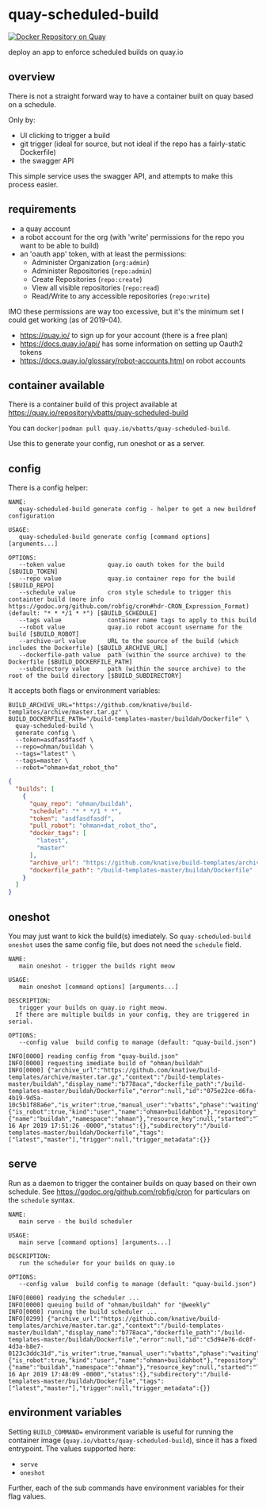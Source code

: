 # quay-scheduled-build

[![Docker Repository on Quay](https://quay.io/repository/vbatts/quay-scheduled-build/status "Docker Repository on Quay")](https://quay.io/repository/vbatts/quay-scheduled-build)

deploy an app to enforce scheduled builds on quay.io

## overview

There is not a straight forward way to have a container built on quay based on a schedule.

Only by:
- UI clicking to trigger a build
- git trigger (ideal for source, but not ideal if the repo has a fairly-static Dockerfile)
- the swagger API

This simple service uses the swagger API, and attempts to make this process easier.

## requirements

- a quay account
- a robot account for the org (with 'write' permissions for the repo you want to be able to build)
- an 'oauth app' token, with at least the permissions:
  - Administer Organization (`org:admin`)
  - Administer Repositories (`repo:admin`)
  - Create Repositories (`repo:create`)
  - View all visible repositories (`repo:read`)
  - Read/Write to any accessible repositories (`repo:write`)

IMO these permissions are way too excessive, but it's the minimum set I could get working (as of 2019-04).

- https://quay.io/ to sign up for your account (there is a free plan)
- https://docs.quay.io/api/ has some information on setting up Oauth2 tokens
- https://docs.quay.io/glossary/robot-accounts.html on robot accounts

## container available

There is a container build of this project available at https://quay.io/repository/vbatts/quay-scheduled-build

You can `docker|podman pull quay.io/vbatts/quay-scheduled-build`.

Use this to generate your config, run oneshot or as a server.


## config

There is a config helper:
```shell
NAME:
   quay-scheduled-build generate config - helper to get a new buildref configuration

USAGE:
   quay-scheduled-build generate config [command options] [arguments...]

OPTIONS:
   --token value            quay.io oauth token for the build [$BUILD_TOKEN]
   --repo value             quay.io container repo for the build [$BUILD_REPO]
   --schedule value         cron style schedule to trigger this containter build (more info https://godoc.org/github.com/robfig/cron#hdr-CRON_Expression_Format) (default: "* * */1 * *") [$BUILD_SCHEDULE]
   --tags value             container name tags to apply to this build
   --robot value            quay.io robot account username for the build [$BUILD_ROBOT]
   --archive-url value      URL to the source of the build (which includes the Dockerfile) [$BUILD_ARCHIVE_URL]
   --dockerfile-path value  path (within the source archive) to the Dockerfile [$BUILD_DOCKERFILE_PATH]
   --subdirectory value     path (within the source archive) to the root of the build directory [$BUILD_SUBDIRECTORY]
```

It accepts both flags or environment variables:
```shell
BUILD_ARCHIVE_URL="https://github.com/knative/build-templates/archive/master.tar.gz" \
BUILD_DOCKERFILE_PATH="/build-templates-master/buildah/Dockerfile" \
  quay-scheduled-build \
  generate config \
  --token=asdfasdfasdf \
  --repo=ohman/buildah \
  --tags="latest" \
  --tags=master \
  --robot="ohman+dat_robot_tho"
```

```json
{
  "builds": [
    {
      "quay_repo": "ohman/buildah",
      "schedule": "* * */1 * *",
      "token": "asdfasdfasdf",
      "pull_robot": "ohman+dat_robot_tho",
      "docker_tags": [
        "latest",
        "master"
      ],
      "archive_url": "https://github.com/knative/build-templates/archive/master.tar.gz",
      "dockerfile_path": "/build-templates-master/buildah/Dockerfile"
    }
  ]
}
```

## oneshot

You may just want to kick the build(s) imediately.
So `quay-scheduled-build oneshot` uses the same config file, but does not need the `schedule` field.

```shell
NAME:
   main oneshot - trigger the builds right meow

USAGE:
   main oneshot [command options] [arguments...]

DESCRIPTION:
   trigger your builds on quay.io right meow.
  If there are multiple builds in your config, they are triggered in serial.

OPTIONS:
   --config value  build config to manage (default: "quay-build.json")
```

```shell
INFO[0000] reading config from "quay-build.json"        
INFO[0000] requesting imediate build of "ohman/buildah" 
INFO[0000] {"archive_url":"https://github.com/knative/build-templates/archive/master.tar.gz","context":"/build-templates-master/buildah","display_name":"b778aca","dockerfile_path":"/build-templates-master/buildah/Dockerfile","error":null,"id":"075e22ce-d6fa-4b19-9d5a-10c5b1f88a6e","is_writer":true,"manual_user":"vbatts","phase":"waiting","pull_robot":{"is_robot":true,"kind":"user","name":"ohman+buildahbot"},"repository":{"name":"buildah","namespace":"ohman"},"resource_key":null,"started":"Tue, 16 Apr 2019 17:51:26 -0000","status":{},"subdirectory":"/build-templates-master/buildah/Dockerfile","tags":["latest","master"],"trigger":null,"trigger_metadata":{}} 
```

## serve

Run as a daemon to trigger the container builds on quay based on their own schedule.
See https://godoc.org/github.com/robfig/cron for particulars on the `schedule` syntax.

```shell
NAME:
   main serve - the build scheduler

USAGE:
   main serve [command options] [arguments...]

DESCRIPTION:
   run the scheduler for your builds on quay.io

OPTIONS:
   --config value  build config to manage (default: "quay-build.json")
```

```shell
INFO[0000] readying the scheduler ...                   
INFO[0000] queuing build of "ohman/buildah" for "@weekly" 
INFO[0000] running the build scheduler ...              
INFO[0299] {"archive_url":"https://github.com/knative/build-templates/archive/master.tar.gz","context":"/build-templates-master/buildah","display_name":"b778aca","dockerfile_path":"/build-templates-master/buildah/Dockerfile","error":null,"id":"c5d94e76-dc0f-4d3a-b8e7-0123c3ddc31d","is_writer":true,"manual_user":"vbatts","phase":"waiting","pull_robot":{"is_robot":true,"kind":"user","name":"ohman+buildahbot"},"repository":{"name":"buildah","namespace":"ohman"},"resource_key":null,"started":"Tue, 16 Apr 2019 17:48:09 -0000","status":{},"subdirectory":"/build-templates-master/buildah/Dockerfile","tags":["latest","master"],"trigger":null,"trigger_metadata":{}}
```

## environment variables

Setting `BUILD_COMMAND=` environment variable is useful for running the container image (`quay.io/vbatts/quay-scheduled-build`), since it has a fixed entrypoint.
The values supported here:
- `serve`
- `oneshot`

Further, each of the sub commands have environment variables for their flag values.
